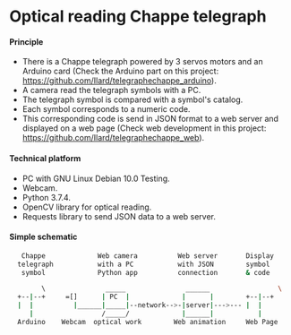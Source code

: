 # Optical reading Chappe telegraph
#### Principle
- There is a Chappe telegraph powered by 3 servos motors and an Arduino card (Check the Arduino part on this project: https://github.com/Ilard/telegraphechappe_arduino).
- A camera read the telegraph symbols with a PC.
- The telegraph symbol is compared with a symbol's catalog.
- Each symbol corresponds to a numeric code.
- This corresponding code is send in JSON format to a web server and displayed on a web page (Check web development in this project: https://github.com/Ilard/telegraphechappe_web).

#### Technical platform
- PC with GNU Linux Debian 10.0 Testing.
- Webcam.
- Python 3.7.4.
- OpenCV library for optical reading.
- Requests library to send JSON data to a web server.

#### Simple schematic

```sh
   Chappe             Web camera          Web server       Display
  telegraph           with a PC           with JSON        symbol
   symbol             Python app          connection       & code

        \               _____               ______                 \
  +--|--+     =[]      | PC  |             |      |        +--|--+
  |  |          |______|_____|--network-->-|server|--->--- |  |
     |                 /_____/             |______|           |
  Arduino    Webcam  optical work        Web animation     Web Page
```
